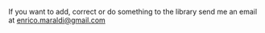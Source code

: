 If you want to add, correct or do something to the library send me an email at enrico.maraldi@gmail.com
